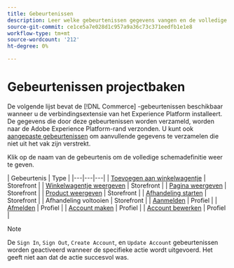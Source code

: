 ```yaml
---
title: Gebeurtenissen
description: Leer welke gebeurtenissen gegevens vangen en de volledige schemadefinitie zien.
source-git-commit: ce1ce5a7e028d1c957a9a36c73c371eedfb1e1e8
workflow-type: tm+mt
source-wordcount: '212'
ht-degree: 0%

---
```


# Gebeurtenissen projectbaken

De volgende lijst bevat de [!DNL Commerce] -gebeurtenissen beschikbaar wanneer u de verbindingsextensie van het Experience Platform installeert. De gegevens die door deze gebeurtenissen worden verzameld, worden naar de Adobe Experience Platform-rand verzonden. U kunt ook [aangepaste gebeurtenissen](custom-events.md) om aanvullende gegevens te verzamelen die niet uit het vak zijn verstrekt.

Klik op de naam van de gebeurtenis om de volledige schemadefinitie weer te geven.

| Gebeurtenis | Type |
|---|---|---|
| [Toevoegen aan winkelwagentje](https://github.com/adobe/magento-storefront-event-collector/blob/main/src/handlers/product/addToCartAEP.ts) | Storefront |
| [Winkelwagentje weergeven](https://github.com/adobe/magento-storefront-event-collector/blob/main/src/handlers/shoppingCart/viewAEP.ts) | Storefront |
| [Pagina weergeven](https://github.com/adobe/magento-storefront-event-collector/blob/main/src/handlers/page/viewAEP.ts) | Storefront |
| [Product weergeven](https://github.com/adobe/magento-storefront-event-collector/blob/main/src/handlers/product/viewAEP.ts) | Storefront |
| [Afhandeling starten](https://github.com/adobe/magento-storefront-event-collector/blob/main/src/handlers/shoppingCart/initiateCheckoutAEP.ts) | Storefront |
| Afhandeling voltooien | Storefront |
| [Aanmelden](https://github.com/adobe/magento-storefront-event-collector/blob/main/src/handlers/account/signInAEP.ts) | Profiel |
| [Afmelden](https://github.com/adobe/magento-storefront-event-collector/blob/main/src/handlers/account/signOutAEP.ts) | Profiel |
| [Account maken](https://github.com/adobe/magento-storefront-event-collector/blob/main/src/handlers/account/createAccountAEP.ts) | Profiel |
| [Account bewerken](https://github.com/adobe/magento-storefront-event-collector/blob/main/src/handlers/account/editAccountAEP.ts) | Profiel |

>[!NOTE]
>
> De `Sign In`, `Sign Out`, `Create Account`, en `Update Account` gebeurtenissen worden geactiveerd wanneer de specifieke actie wordt uitgevoerd. Het geeft niet aan dat de actie succesvol was.
